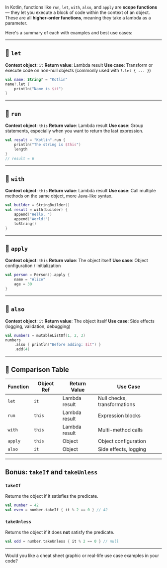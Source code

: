In Kotlin, functions like `run`, `let`, `with`, `also`, and `apply` are **scope functions** — they let you execute a block of code within the context of an object. These are all **higher-order functions**, meaning they take a lambda as a parameter.

Here's a summary of each with examples and best use cases:

---

## 🔹 `let`

**Context object**: `it`
**Return value**: Lambda result
**Use case**: Transform or execute code on non-null objects (commonly used with `?.let { ... }`)

```kotlin
val name: String? = "Kotlin"
name?.let {
    println("Name is $it")
}
```

---

## 🔹 `run`

**Context object**: `this`
**Return value**: Lambda result
**Use case**: Group statements, especially when you want to return the last expression.

```kotlin
val result = "Kotlin".run {
    println("The string is $this")
    length
}
// result = 6
```

---

## 🔹 `with`

**Context object**: `this`
**Return value**: Lambda result
**Use case**: Call multiple methods on the same object, more Java-like syntax.

```kotlin
val builder = StringBuilder()
val result = with(builder) {
    append("Hello, ")
    append("World!")
    toString()
}
```

---

## 🔹 `apply`

**Context object**: `this`
**Return value**: The object itself
**Use case**: Object configuration / initialization

```kotlin
val person = Person().apply {
    name = "Alice"
    age = 30
}
```

---

## 🔹 `also`

**Context object**: `it`
**Return value**: The object itself
**Use case**: Side effects (logging, validation, debugging)

```kotlin
val numbers = mutableListOf(1, 2, 3)
numbers
    .also { println("Before adding: $it") }
    .add(4)
```

---

## 🔸 Comparison Table

| Function | Object Ref | Return Value  | Use Case                     |
| -------- | ---------- | ------------- | ---------------------------- |
| `let`    | `it`       | Lambda result | Null checks, transformations |
| `run`    | `this`     | Lambda result | Expression blocks            |
| `with`   | `this`     | Lambda result | Multi-method calls           |
| `apply`  | `this`     | Object        | Object configuration         |
| `also`   | `it`       | Object        | Side effects, logging        |

---

## Bonus: `takeIf` and `takeUnless`

### `takeIf`

Returns the object if it satisfies the predicate.

```kotlin
val number = 42
val even = number.takeIf { it % 2 == 0 } // 42
```

### `takeUnless`

Returns the object if it does **not** satisfy the predicate.

```kotlin
val odd = number.takeUnless { it % 2 == 0 } // null
```

---

Would you like a cheat sheet graphic or real-life use case examples in your code?
